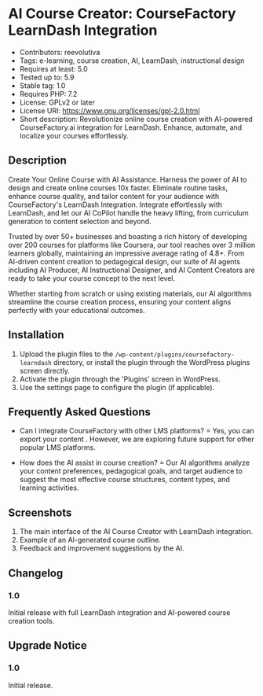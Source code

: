 # AI Course Creator: CourseFactory LearnDash Integration

- Contributors: reevolutiva
- Tags: e-learning, course creation, AI, LearnDash, instructional design
- Requires at least: 5.0
- Tested up to: 5.9
- Stable tag: 1.0
- Requires PHP: 7.2
- License: GPLv2 or later
- License URI: https://www.gnu.org/licenses/gpl-2.0.html
- Short description: Revolutionize online course creation with AI-powered CourseFactory.ai integration for LearnDash. Enhance, automate, and localize your courses effortlessly.

## Description

Create Your Online Course with AI Assistance. Harness the power of AI to design and create online courses 10x faster. Eliminate routine tasks, enhance course quality, and tailor content for your audience with CourseFactory's LearnDash Integration. Integrate effortlessly with LearnDash, and let our AI CoPilot handle the heavy lifting, from curriculum generation to content selection and beyond.

Trusted by over 50+ businesses and boasting a rich history of developing over 200 courses for platforms like Coursera, our tool reaches over 3 million learners globally, maintaining an impressive average rating of 4.8+. From AI-driven content creation to pedagogical design, our suite of AI agents including AI Producer, AI Instructional Designer, and AI Content Creators are ready to take your course concept to the next level.

Whether starting from scratch or using existing materials, our AI algorithms streamline the course creation process, ensuring your content aligns perfectly with your educational outcomes.


## Installation
1. Upload the plugin files to the `/wp-content/plugins/coursefactory-learndash` directory, or install the plugin through the WordPress plugins screen directly.
2. Activate the plugin through the 'Plugins' screen in WordPress.
3. Use the settings page to configure the plugin (if applicable).


## Frequently Asked Questions

- Can I integrate CourseFactory with other LMS platforms? =
Yes, you can export your content . However, we are exploring future support for other popular LMS platforms.

- How does the AI assist in course creation? =
Our AI algorithms analyze your content preferences, pedagogical goals, and target audience to suggest the most effective course structures, content types, and learning activities.

## Screenshots
1. The main interface of the AI Course Creator with LearnDash integration.
2. Example of an AI-generated course outline.
3. Feedback and improvement suggestions by the AI.

## Changelog
### 1.0

Initial release with full LearnDash integration and AI-powered course creation tools.

## Upgrade Notice 
### 1.0
Initial release.
